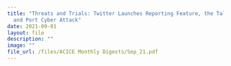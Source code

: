 ```yaml
---
title: "Threats and Trials: Twitter Launches Reporting Feature, the Taliban Ban
  and Port Cyber Attack"
date: 2021-09-01
layout: file
description: ""
image: ""
file_url: /files/ACICE Monthly Digests/Sep_21.pdf
---
```

